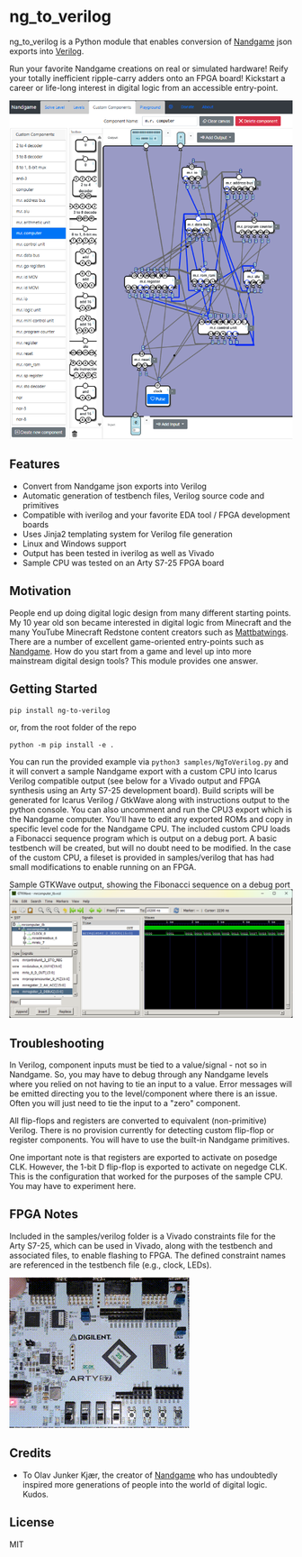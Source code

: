 # ng_to_verilog

ng_to_verilog is a Python module that enables conversion of [Nandgame](https://nandgame.com/) json exports into [Verilog](https://standards.ieee.org/ieee/1364/2051/).

Run your favorite Nandgame creations on real or simulated hardware! Reify your totally inefficient ripple-carry adders onto an FPGA board! Kickstart a career or life-long interest in digital logic from an accessible entry-point.

![Nandgame](https://github.com/xocp/ng-to-verilog/blob/main/images/nandgame_mrcomputer.png?raw=true)

## Features

- Convert from Nandgame json exports into Verilog
- Automatic generation of testbench files, Verilog source code and primitives
- Compatible with iverilog and your favorite EDA tool / FPGA development boards
- Uses Jinja2 templating system for Verilog file generation
- Linux and Windows support
- Output has been tested in iverilog as well as Vivado
- Sample CPU was tested on an Arty S7-25 FPGA board

## Motivation

People end up doing digital logic design from many different starting points. My 10 year old son became interested in digital logic from Minecraft and the many YouTube Minecraft Redstone content creators such as [Mattbatwings](https://www.youtube.com/@mattbatwings). There are a number of excellent game-oriented entry-points such as [Nandgame](https://nandgame.com/). How do you start from a game and level up into more mainstream digital design tools? This module provides one answer.

## Getting Started

```
pip install ng-to-verilog
```

or, from the root folder of the repo
```
python -m pip install -e .
```

You can run the provided example via `python3 samples/NgToVerilog.py` and it will convert a sample Nandgame export with a custom CPU into Icarus Verilog compatible output (see below for a Vivado output and FPGA synthesis using an Arty S7-25 development board). Build scripts will be generated for Icarus Verilog / GtkWave along with instructions output to the python console. You can also uncomment and run the CPU3 export which is the Nandgame computer. You'll have to edit any exported ROMs and copy in specific level code for the Nandgame CPU. The included custom CPU loads a Fibonacci sequence program which is output on a debug port. A basic testbench will be created, but will no doubt need to be modified. In the case of the custom CPU, a fileset is provided in samples/verilog that has had small modifications to enable running on an FPGA.

Sample GTKWave output, showing the Fibonacci sequence on a debug port
![Sample GTKWave Output](https://github.com/xocp/ng-to-verilog/blob/main/images/mrcomputer_gtkwave_sample.png?raw=true)

## Troubleshooting
In Verilog, component inputs must be tied to a value/signal - not so in Nandgame. So, you may have to debug through any Nandgame levels where you relied on not having to tie an input to a value. Error messages will be emitted directing you to the level/component where there is an issue. Often you will just need to tie the input to a "zero" component.

All flip-flops and registers are converted to equivalent (non-primitive) Verilog. There is no provision currently for detecting custom flip-flop or register components. You will have to use the built-in Nandgame primitives.

One important note is that registers are exported to activate on posedge CLK. However, the 1-bit D flip-flop is exported to activate on negedge CLK. This is the configuration that worked for the purposes of the sample CPU. You may have to experiment here.

## FPGA Notes
Included in the samples/verilog folder is a Vivado constraints file for the Arty S7-25, which can be used in Vivado, along with the testbench and associated files, to enable flashing to FPGA. The defined constraint names are referenced in the testbench file (e.g., clock, LEDs).

![Running on Arty S7-25](https://github.com/xocp/ng-to-verilog/blob/main/images/mrcomputer_fpga.gif?raw=true)

## Credits
- To Olav Junker Kjær, the creator of [Nandgame](https://nandgame.com/) who has undoubtedly inspired more generations of people into the world of digital logic. Kudos.

## License
MIT
